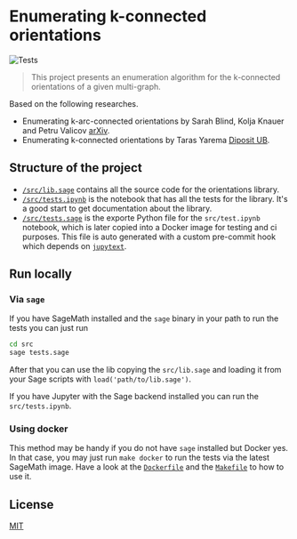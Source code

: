 # Enumerating k-connected orientations

![Tests](https://github.com/tarasyarema/orientations/workflows/Test%20with%20Docker/badge.svg?branch=main)
> This project presents an enumeration algorithm for the k-connected orientations 
    of a given multi-graph.

Based on the following researches.
- Enumerating k-arc-connected orientations by Sarah Blind, Kolja Knauer and Petru Valicov [arXiv](https://arxiv.org/abs/1908.02050).
- Enumerating k-connected orientations by Taras Yarema [Diposit UB](#).

## Structure of the project

- [`/src/lib.sage`](./src/lib.sage) contains all the source code for the orientations library.
- [`/src/tests.ipynb`](./src/tests.ipynb) is the notebook that has all the tests for the library.
    It's a good start to get documentation about the library.
- [`/src/tests.sage`](./src/tests.sage) is the exporte Python file for the `src/test.ipynb` notebook,
    which is later copied into a Docker image for testing and ci purposes.
    This file is auto generated with a custom pre-commit hook which depends on
    [`jupytext`](https://github.com/mwouts/jupytext).

## Run locally

### Via `sage`

If you have SageMath installed and the `sage` binary in your path to run the tests you can just
run

```bash
cd src
sage tests.sage
```

After that you can use the lib copying the `src/lib.sage` and loading it from your
Sage scripts with `load('path/to/lib.sage')`.

If you have Jupyter with the Sage backend installed you can run 
the `src/tests.ipynb`.

### Using docker

This method may be handy if you do not have `sage` installed but Docker yes.
In that case, you may just run `make docker` to run the tests via the
latest SageMath image.
Have a look at the [`Dockerfile`](./Dockerfile) 
and the [`Makefile`](./Makefile) to how to use it.

## License

[MIT](./LICENSE)

